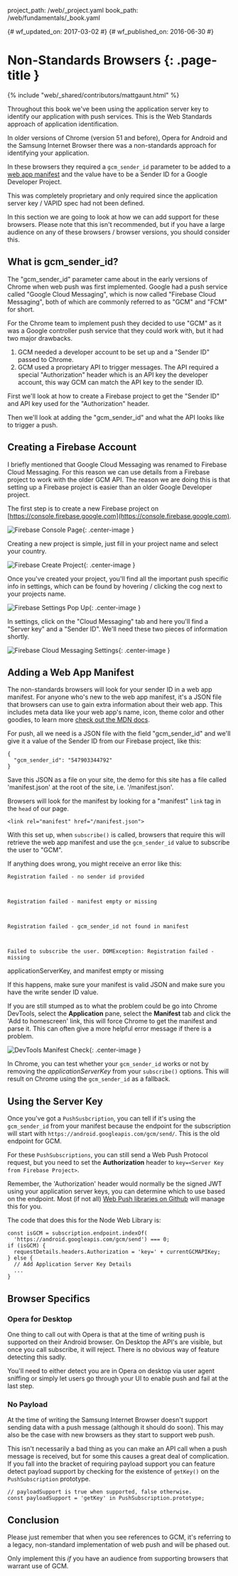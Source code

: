 project_path: /web/_project.yaml
book_path: /web/fundamentals/_book.yaml

{# wf_updated_on: 2017-03-02 #}
{# wf_published_on: 2016-06-30 #}

# Non-Standards Browsers {: .page-title }

{% include "web/_shared/contributors/mattgaunt.html" %}



Throughout this book we've been using the application server key to identify our application
 with push services. This is the Web Standards approach of application identification.

In older versions of Chrome (version 51 and before), Opera for Android and the Samsung Internet
 Browser there was a non-standards approach for identifying your application.

In these browsers they required a `gcm_sender_id` parameter to be added to a [web app
 manifest](https://developer.mozilla.org/en-US/docs/Web/Manifest) and the value have to be a
 Sender ID for a Google Developer Project.

This was completely proprietary and only required since the application server key / VAPID spec
 had not been defined.

In this section we are going to look at how we can add support for these browsers. Please note
 that this isn't recommended, but if you have a large audience on any of these browsers /
 browser versions, you should consider this.

## What is gcm_sender_id?

The "gcm_sender_id" parameter came about in the early versions of Chrome
when web push was first implemented. Google had a push service called "Google
Cloud Messaging", which is now called "Firebase Cloud Messaging", both of which
are commonly referred to as "GCM" and "FCM" for short.

For the Chrome team to implement push they decided to use "GCM" as it was a Google controller
 push service that they could work with, but it had
two major drawbacks.

1. GCM needed a developer account to be set up and a "Sender ID" passed to
Chrome.
1. GCM used a proprietary API to trigger messages. The API required a special "Authorization"
 header which is an API key the developer account, this way GCM can match the API key to the
 sender ID.

First we'll look at how to create a Firebase project to get the
"Sender ID" and API key used for the "Authorization" header.

Then we'll look at adding the "gcm_sender_id" and what the API looks like to trigger a push.

## Creating a Firebase Account

I briefly mentioned that Google Cloud Messaging was renamed to Firebase
Cloud Messaging. For this reason we can use details from a Firebase project to work with the
 older GCM API. The reason we are doing this is that setting up a Firebase project is easier
 than an older Google Developer project.

The first step is to create a new Firebase project on
 [https://console.firebase.google.com](https://console.firebase.google.com).

![Firebase Console Page](./images/firebase-setup/01-firebase-console.png){: .center-image }

Creating a new project is simple, just fill in your project name and select
your country.

![Firebase Create Project](./images/firebase-setup/02-firebase-create-project.png){:
 .center-image }

Once you've created your project, you'll find all the important push specific
info in settings, which can be found by hovering / clicking the cog next
to your projects name.

![Firebase Settings Pop
 Up](./images/firebase-setup/05-firebase-project-settings-pop-up-highlight.png){: .center-image
 }

In settings, click on the "Cloud Messaging" tab and here you'll find a "Server
key" and a "Sender ID". We'll need these two pieces of information shortly.

![Firebase Cloud Messaging Settings](./images/firebase-setup/07-firebase-cloud-settings.png){:
 .center-image }

## Adding a Web App Manifest

The non-standards browsers will look for your sender ID in a web app manifest. For anyone who's
 new to the web app manifest, it's a  JSON file that browsers can use to gain extra information
 about their web app. This includes meta data like your web app's name, icon, theme color and
 other goodies, to learn more [check out the MDN
 docs](https://developer.mozilla.org/en-US/docs/Web/Manifest).

For push, all we need is a JSON file with the field "gcm_sender_id" and we'll give it a value
 of the Sender ID from our Firebase project, like this:


    {
      "gcm_sender_id": "547903344792"
    }


Save this JSON as a file on your site, the demo for this site has a file
called 'manifest.json' at the root of the site, i.e. '/manifest.json'.

Browsers will look for the manifest by looking for a "manifest" `link` tag in the `head` of our
 page.


    <link rel="manifest" href="/manifest.json">


With this set up, when `subscribe()` is called, browsers that require this will retrieve the
 web app manifest and use the `gcm_sender_id` value to subscribe the user to "GCM".

If anything does wrong, you might receive an error like this:


    Registration failed - no sender id provided



    Registration failed - manifest empty or missing



    Registration failed - gcm_sender_id not found in manifest



    Failed to subscribe the user. DOMException: Registration failed - missing
 applicationServerKey, and manifest empty or missing


If this happens, make sure your manifest is valid JSON and make sure you have the write sender
 ID value.

If you are still stumped as to what the problem could be go into Chrome DevTools, select the
 **Application** pane, select the **Manifest** tab and click the 'Add to homescreen' link, this
 will force Chrome to get the manifest and parse it. This can often give a more helpful error
 message if there is a problem.

![DevTools Manifest Check](./images/devtools/manifest-check.png){: .center-image }

In Chrome, you can test whether your `gcm_sender_id` works or not by removing the
 *applicationServerKey* from your `subscribe()` options. This will result on Chrome using the
 `gcm_sender_id` as a fallback.

## Using the Server Key

Once you've got a `PushSusbcription`, you can tell if it's using the
`gcm_sender_id` from your manifest because the endpoint for the subscription
will start with `https://android.googleapis.com/gcm/send/`. This is the old endpoint for GCM.

For these `PushSubscriptions`, you can still send a Web Push Protocol request,
but you need to set the **Authorization** header to `key=<Server Key from Firebase Project>`.

Remember, the 'Authorization' header would normally be the signed JWT using your application
 server keys, you can determine which to use based on the endpoint. Most (if not all) [Web Push
 libraries on Github](https://github.com/web-push-libs/) will manage this for you.

The code that does this for the Node Web Library is:


    const isGCM = subscription.endpoint.indexOf(
      'https://android.googleapis.com/gcm/send') === 0;
    if (isGCM) {
      requestDetails.headers.Authorization = 'key=' + currentGCMAPIKey;
    } else {
      // Add Application Server Key Details
      ...
    }


## Browser Specifics

### Opera for Desktop

One thing to call out with Opera is that at the time of writing push is supported on their
 Android browser. On Desktop the API's are visible, but once you call subscribe, it will
 reject. There is no obvious way of feature detecting this sadly.

You'll need to either detect you are in Opera on desktop via user agent sniffing or simply let
 users go through your UI to enable push and fail at the last step.

### No Payload

At the time of writing the Samsung Internet Browser doesn't support
sending data with a push message (although it should do soon). This may also
be the case with new browsers as they start to support web push.

This isn't necessarily a bad thing as you can make an API call when
a push message is received, but for some this causes a great deal of
complication. If you fall into the bracket of requiring payload support you
can feature detect payload support by checking for the existence of `getKey()` on the
 `PushSubscription` prototype.


    // payloadSupport is true when supported, false otherwise.
    const payloadSupport = 'getKey' in PushSubscription.prototype;


## Conclusion

Please just remember that when you see references to GCM, it's referring to a legacy,
 non-standard implementation of web push and will be phased out.

Only implement this *if* you have an audience from supporting browsers that warrant use of GCM.
